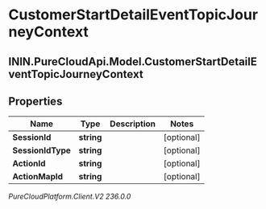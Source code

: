 # CustomerStartDetailEventTopicJourneyContext

## ININ.PureCloudApi.Model.CustomerStartDetailEventTopicJourneyContext

## Properties

|Name | Type | Description | Notes|
|------------ | ------------- | ------------- | -------------|
| **SessionId** | **string** |  | [optional] |
| **SessionIdType** | **string** |  | [optional] |
| **ActionId** | **string** |  | [optional] |
| **ActionMapId** | **string** |  | [optional] |



_PureCloudPlatform.Client.V2 236.0.0_

